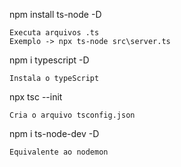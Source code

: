 npm install ts-node -D

	Executa arquivos .ts
	Exemplo -> npx ts-node src\server.ts

npm i typescript -D

	Instala o typeScript

npx tsc --init

	Cria o arquivo tsconfig.json

npm i ts-node-dev -D

	Equivalente ao nodemon